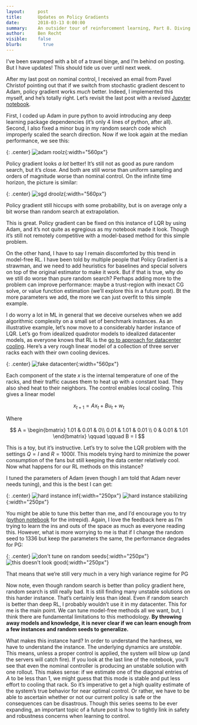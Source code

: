 ```yaml
---
layout:     post
title:      Updates on Policy Gradients
date:       2018-03-13 0:00:00
summary:    An outsider tour of reinforcement learning, Part 8. Diving more into model free methods for LQR.
author:     Ben Recht
visible:    false
blurb: 		  true
---
```


I’ve been swamped with a bit of a travel binge, and I’m behind on posting. But I have updates! This should tide us over until next week.

After my last post on nominal control, I received an email from Pavel Christof pointing out that if we switch from stochastic gradient descent to Adam, policy gradient works _much_ better. Indeed, I implemented this myself, and he’s totally right. Let’s revisit the last post with a revised [Jupyter notebook](https://nbviewer.jupyter.org/url/argmin.net/code/lqr_policy_comparisons.ipynb).


First, I coded up Adam in pure python to avoid introducing any deep learning package dependencies (it’s only 4 lines of python, after all). Second, I also fixed a minor bug in my random search code which improperly scaled the search direction. Now if we look again at the median performance, we see this:

{: .center}
![adam roolz](/assets/rl/policies/cost_finite_err_bars_update.png){:width="560px"}

Policy gradient looks _a lot_ better! It’s still not as good as pure random search, but it’s close. And both are still worse than uniform sampling and orders of magnitude worse than nominal control.  On the infinite time horizon, the picture is similar:

{: .center}
![sgd droolz](/assets/rl/policies/cost_infinite_update.png){:width="560px"}

Policy gradient still hiccups with some probability, but is on average only a bit worse than random search at extrapolation.

This is great. Policy gradient can be fixed on this instance of LQR by using Adam, and it’s not quite as egregious as my notebook made it look. Though it’s still not remotely competitive with a model-based method for this simple problem.

On the other hand, I have to say I remain discomforted by this trend in model-free RL. I have been told by multiple people that Policy Gradient is a strawman, and we need to add heuristics for baselines and special solvers on top of the original estimator to make it work.  But if that is true, why do we still do worse than pure random search? Perhaps adding more to the problem can improve performance: maybe a trust-region with inexact CG solve, or value function estimation (we’ll explore this in a future post). Bt the more parameters we add, the more we can just overfit to this simple example.  

I do worry a lot in ML in general that we deceive ourselves when we add algorithmic complexity on a small set of benchmark instances. As an illustrative example, let’s now move to a considerably harder instance of LQR. Let’s go from idealized quadrotor models to idealized datacenter models, as everyone knows that RL is the [go to approach for datacenter cooling](https://deepmind.com/blog/deepmind-ai-reduces-google-data-centre-cooling-bill-40/). Here’s a very rough linear model of a collection of three server racks each with their own cooling devices.  

{: .center}
![fake datacenter](/assets/rl/policies/fake_datacenter.png){:width="560px"}

Each component of the state $x$ is the internal temperature of one of the racks, and their traffic causes them to heat up with a constant load.  They also shed heat to their neighbors. The control enables local cooling. This gives a linear model

$$
x_{t+1} = Ax_t + Bu_t+w_t
$$

Where

$$
A = \begin{bmatrix} 1.01 & 0.01 & 0\\ 0.01 & 1.01 & 0.01 \\ 0 & 0.01 & 1.01 \end{bmatrix}
\qquad \qquad B = I
$$

This is a toy, but it’s instructive. Let’s try to solve the LQR problem with the settings $Q = I$ and $R= 1000 I$. This models trying hard to minimize the power consumption of the fans but still keeping the data center relatively cool. Now what happens for our RL methods on this instance?

I tuned the parameters of Adam (even though I am told that Adam never needs tuning), and this is the best I can get:

{: .center}
![hard instance inf](/assets/rl/policies/cost_infinite_datacenter.png){:width="250px"}
![hard instance stabilizing](/assets/rl/policies/stabilizing_datacenter.png){:width="250px"}

You might be able to tune this better than me, and I’d encourage you to try ([python notebook](https://nbviewer.jupyter.org/url/argmin.net/code/lqr_fake_dataceneter_demo.ipynb) for the intrepid).  Again, I love the feedback here as I’m trying to learn the ins and outs of the space as much as everyone reading this. However, what is more worrying to me is that if I change the random seed to 1336 but keep the parameters the same, the performance degrades for PG:

{: .center}
![don't tune on random seeds](/assets/rl/policies/cost_infinite_datacenter_1336.png){:width="250px"}
![this doesn't look good](/assets/rl/policies/stabilizing_datacenter_1336.png){:width="250px"}

That means that we’re still very much in a very high variance regime for PG

Now note, even though random search is better than policy gradient here, random search is still really bad. It is still finding many unstable solutions on this harder instance. That’s certainly less than ideal. Even if random search is better than deep RL, I probably wouldn’t use it in my datacenter. This for me is the main point.  We can tune model-free methods all we want, but, I think there are fundamental limitations to this methodology. **By throwing away models and knowledge, it is never clear if we can learn enough from a few instances and random seeds to generalize.**

What makes this instance hard? In order to understand the hardness, we have to understand the instance. The underlying dynamics are _unstable_. This means, unless a proper control is applied, the system will blow up (and the servers will catch fire). If you look at the last line of the notebook, you’ll see that even the nominal controller is producing an unstable solution with one rollout. This makes sense: if we estimate one of the diagonal entries of $A$ to be less than $1$, we might guess that this mode is stable and put less effort to cooling that rack. So it’s imperative to get a high quality estimate of the system’s true behavior for near optimal control. Or rather, we have to be able to ascertain whether or not our current policy is safe or the consequences can be disastrous. Though this series seems to be ever expanding, an important topic of a future post is how to tightly link in safety and robustness concerns when learning to control.
